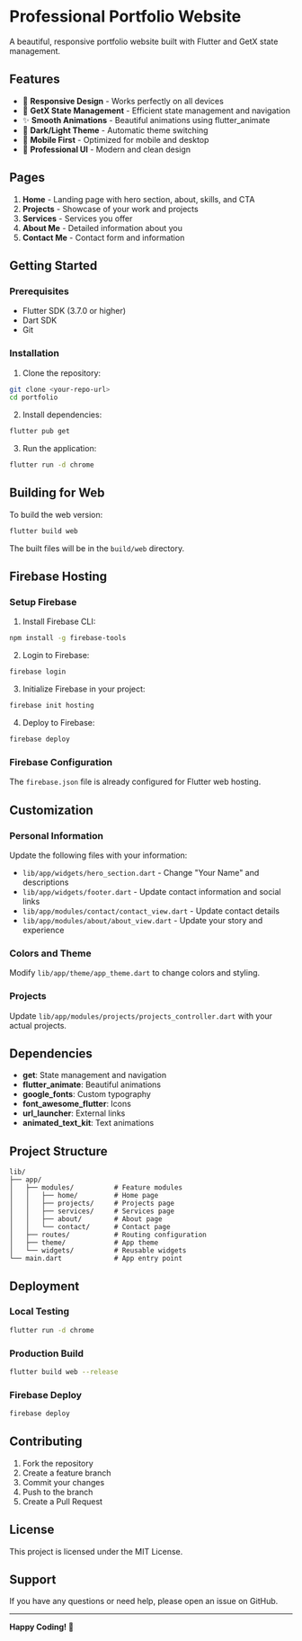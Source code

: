 # Professional Portfolio Website

A beautiful, responsive portfolio website built with Flutter and GetX state management.

## Features

- 🎨 **Responsive Design** - Works perfectly on all devices
- 🚀 **GetX State Management** - Efficient state management and navigation
- ✨ **Smooth Animations** - Beautiful animations using flutter_animate
- 🌙 **Dark/Light Theme** - Automatic theme switching
- 📱 **Mobile First** - Optimized for mobile and desktop
- 🎯 **Professional UI** - Modern and clean design

## Pages

1. **Home** - Landing page with hero section, about, skills, and CTA
2. **Projects** - Showcase of your work and projects
3. **Services** - Services you offer
4. **About Me** - Detailed information about you
5. **Contact Me** - Contact form and information

## Getting Started

### Prerequisites

- Flutter SDK (3.7.0 or higher)
- Dart SDK
- Git

### Installation

1. Clone the repository:
```bash
git clone <your-repo-url>
cd portfolio
```

2. Install dependencies:
```bash
flutter pub get
```

3. Run the application:
```bash
flutter run -d chrome
```

## Building for Web

To build the web version:

```bash
flutter build web
```

The built files will be in the `build/web` directory.

## Firebase Hosting

### Setup Firebase

1. Install Firebase CLI:
```bash
npm install -g firebase-tools
```

2. Login to Firebase:
```bash
firebase login
```

3. Initialize Firebase in your project:
```bash
firebase init hosting
```

4. Deploy to Firebase:
```bash
firebase deploy
```

### Firebase Configuration

The `firebase.json` file is already configured for Flutter web hosting.

## Customization

### Personal Information

Update the following files with your information:

- `lib/app/widgets/hero_section.dart` - Change "Your Name" and descriptions
- `lib/app/widgets/footer.dart` - Update contact information and social links
- `lib/app/modules/contact/contact_view.dart` - Update contact details
- `lib/app/modules/about/about_view.dart` - Update your story and experience

### Colors and Theme

Modify `lib/app/theme/app_theme.dart` to change colors and styling.

### Projects

Update `lib/app/modules/projects/projects_controller.dart` with your actual projects.

## Dependencies

- **get**: State management and navigation
- **flutter_animate**: Beautiful animations
- **google_fonts**: Custom typography
- **font_awesome_flutter**: Icons
- **url_launcher**: External links
- **animated_text_kit**: Text animations

## Project Structure

```
lib/
├── app/
│   ├── modules/          # Feature modules
│   │   ├── home/         # Home page
│   │   ├── projects/     # Projects page
│   │   ├── services/     # Services page
│   │   ├── about/        # About page
│   │   └── contact/      # Contact page
│   ├── routes/           # Routing configuration
│   ├── theme/            # App theme
│   └── widgets/          # Reusable widgets
└── main.dart             # App entry point
```

## Deployment

### Local Testing

```bash
flutter run -d chrome
```

### Production Build

```bash
flutter build web --release
```

### Firebase Deploy

```bash
firebase deploy
```

## Contributing

1. Fork the repository
2. Create a feature branch
3. Commit your changes
4. Push to the branch
5. Create a Pull Request

## License

This project is licensed under the MIT License.

## Support

If you have any questions or need help, please open an issue on GitHub.

---

**Happy Coding! 🚀**
